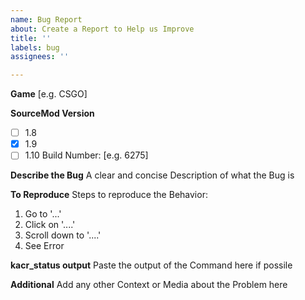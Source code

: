 ```yaml
---
name: Bug Report
about: Create a Report to Help us Improve
title: ''
labels: bug
assignees: ''

---
```


**Game**
[e.g. CSGO]

**SourceMod Version**
- [ ] 1.8
- [X] 1.9
- [ ] 1.10
Build Number: [e.g. 6275]

**Describe the Bug**
A clear and concise Description of what the Bug is

**To Reproduce**
Steps to reproduce the Behavior:
1. Go to '...'
2. Click on '....'
3. Scroll down to '....'
4. See Error

**kacr_status output**
Paste the output of the Command here if possile

**Additional**
Add any other Context or Media about the Problem here
